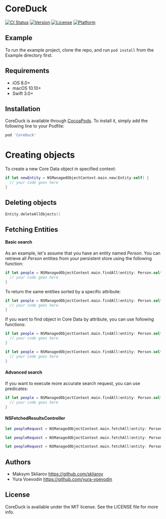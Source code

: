 # CoreDuck

[![CI Status](http://img.shields.io/travis/appdev-academy/CoreDuck.svg?style=flat)](https://travis-ci.org/appdev-academy/CoreDuck)
[![Version](https://img.shields.io/cocoapods/v/CoreDuck.svg?style=flat)](http://cocoapods.org/pods/CoreDuck)
[![License](https://img.shields.io/cocoapods/l/CoreDuck.svg?style=flat)](http://cocoapods.org/pods/CoreDuck)
[![Platform](https://img.shields.io/cocoapods/p/CoreDuck.svg?style=flat)](http://cocoapods.org/pods/CoreDuck)

## Example

To run the example project, clone the repo, and run `pod install` from the Example directory first.

## Requirements

- iOS 8.0+
- macOS 10.10+
- Swift 3.0+

## Installation

CoreDuck is available through [CocoaPods](http://cocoapods.org). To install
it, simply add the following line to your Podfile:

```ruby
pod 'CoreDuck'
```

# Creating objects

To create a new Core Data object in specified context:

```swift
if let newEntity = NSManagedObjectContext.main.new(Entity.self) {
  // your code goes here
}
```

## Deleting objects

```swift
Entity.deleteAllObjects()
```

## Fetching Entities

#### Basic search

As an example, let's assume that you have an entity named *Person*.
You can retrieve all *Person* entities from your persistent store using the following function:

```swift
if let people = NSManagedObjectContext.main.findAll(entity: Person.self) {
  // your code goes here
}
```

To return the same entities sorted by a specific attribute:

```swift
if let people = NSManagedObjectContext.main.findAll(entity: Person.self, sortedBy: "name", ascending: true) {
  // your code goes here
}
```

If you want to find object in Core Data by attribute, you can use following functions:
```swift
if let people = NSManagedObjectContext.main.findAll(entity: Person.self, by: "name", with: "John") {
  // your code goes here
}
```

```swift
if let people = NSManagedObjectContext.main.findAll(entity: Person.self, by: "officeID", with: 7) {
  // your code goes here
}
```

#### Advanced search

If you want to execute more accurate search request, you can use predicates:

```swift
if let people = NSManagedObjectContext.main.findAll(entity: Person.self, with: NSPredicate(format: "entityID IN %@", peopleIDs)) {
  // your code goes here
}
```

#### NSFetchedResultsController

```swift
let peopleRequest = NSManagedObjectContext.main.fetchAll(entity: Person.self, sortedBy: "entityID", ascending: true, delegate: self)
```

```swift
let peopleRequest = NSManagedObjectContext.main.fetchAll(entity: Person.self, with: predicate, sortedBy: "entityID", ascending: true, delegate: self)
```
```swift
let peopleRequest = NSManagedObjectContext.main.fetchAll(entity: Person.self, by: "officeID", with: 7, sortedBy: "entityID", ascending: true, delegate: self)
```

## Authors

- Maksym Skliarov https://github.com/skliarov
- Yura Voevodin https://github.com/yura-voevodin

## License

CoreDuck is available under the MIT license. See the LICENSE file for more info.
